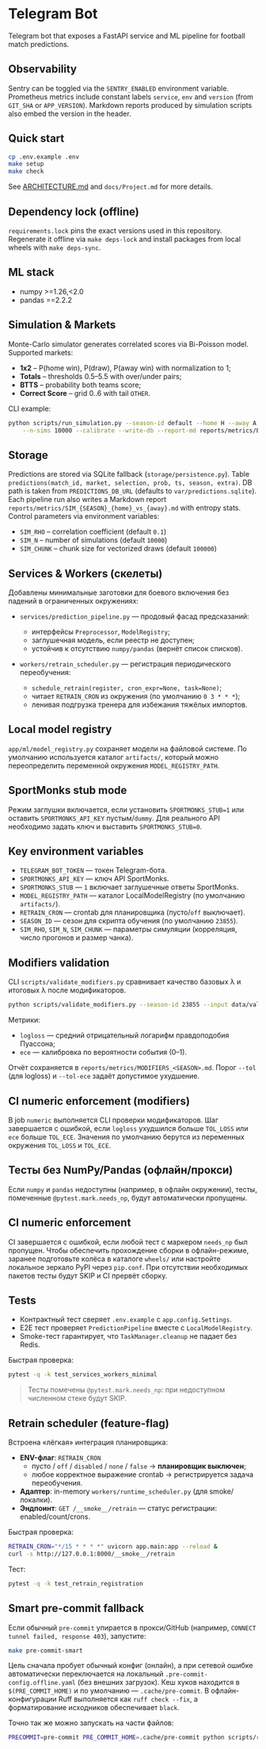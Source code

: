 <!--
@file: README.md
@description: Project description and quick start
@dependencies: requirements.txt, Makefile
@created: 2025-09-10
-->

# Telegram Bot

Telegram bot that exposes a FastAPI service and ML pipeline for football match predictions.

## Observability

Sentry can be toggled via the `SENTRY_ENABLED` environment variable. Prometheus metrics include constant labels `service`, `env` and `version` (from `GIT_SHA` or `APP_VERSION`). Markdown reports produced by simulation scripts also embed the version in the header.

## Quick start

```bash
cp .env.example .env
make setup
make check
```

See [ARCHITECTURE.md](ARCHITECTURE.md) and `docs/Project.md` for more details.

## Dependency lock (offline)

`requirements.lock` pins the exact versions used in this repository. Regenerate it offline via `make deps-lock` and install packages from local wheels with `make deps-sync`.

## ML stack

- numpy >=1.26,<2.0
- pandas ==2.2.2

## Simulation & Markets

Monte-Carlo simulator generates correlated scores via Bi-Poisson model. Supported markets:

- **1x2** – P(home win), P(draw), P(away win) with normalization to 1;
- **Totals** – thresholds 0.5–5.5 with over/under pairs;
- **BTTS** – probability both teams score;
- **Correct Score** – grid 0..6 with tail `OTHER`.

CLI example:

```bash
python scripts/run_simulation.py --season-id default --home H --away A --rho 0.1 \
    --n-sims 10000 --calibrate --write-db --report-md reports/metrics/ECE_simulation_default_H_vs_A.md
```

## Storage

Predictions are stored via SQLite fallback (`storage/persistence.py`).
Table `predictions(match_id, market, selection, prob, ts, season, extra)`.
DB path is taken from `PREDICTIONS_DB_URL` (defaults to `var/predictions.sqlite`).
Each pipeline run also writes a Markdown report
`reports/metrics/SIM_{SEASON}_{home}_vs_{away}.md` with entropy stats.
Control parameters via environment variables:

- `SIM_RHO` – correlation coefficient (default `0.1`)
- `SIM_N` – number of simulations (default `10000`)
- `SIM_CHUNK` – chunk size for vectorized draws (default `100000`)

## Services & Workers (скелеты)

Добавлены минимальные заготовки для боевого включения без падений в ограниченных окружениях:

- `services/prediction_pipeline.py` — продовый фасад предсказаний:
  - интерфейсы `Preprocessor`, `ModelRegistry`;
  - заглушечная модель, если реестр не доступен;
  - устойчив к отсутствию `numpy/pandas` (вернёт список списков).

- `workers/retrain_scheduler.py` — регистрация периодического переобучения:
  - `schedule_retrain(register, cron_expr=None, task=None)`;
  - читает `RETRAIN_CRON` из окружения (по умолчанию `0 3 * * *`);
  - ленивая подгрузка тренера для избежания тяжёлых импортов.

## Local model registry

`app/ml/model_registry.py` сохраняет модели на файловой системе. По умолчанию используется каталог
`artifacts/`, который можно переопределить переменной окружения `MODEL_REGISTRY_PATH`.

## SportMonks stub mode

Режим заглушки включается, если установить `SPORTMONKS_STUB=1` или оставить `SPORTMONKS_API_KEY`
пустым/`dummy`. Для реального API необходимо задать ключ и выставить `SPORTMONKS_STUB=0`.

## Key environment variables

- `TELEGRAM_BOT_TOKEN` — токен Telegram-бота.
- `SPORTMONKS_API_KEY` — ключ API SportMonks.
- `SPORTMONKS_STUB` — `1` включает заглушечные ответы SportMonks.
- `MODEL_REGISTRY_PATH` — каталог LocalModelRegistry (по умолчанию `artifacts/`).
- `RETRAIN_CRON` — crontab для планировщика (пусто/`off` выключает).
- `SEASON_ID` — сезон для скрипта обучения (по умолчанию `23855`).
- `SIM_RHO`, `SIM_N`, `SIM_CHUNK` — параметры симуляции (корреляция, число прогонов и размер чанка).

## Modifiers validation

CLI `scripts/validate_modifiers.py` сравнивает качество базовых λ и итоговых λ после модификаторов.

```bash
python scripts/validate_modifiers.py --season-id 23855 --input data/val.csv --alpha 0.005 --l2 1.0 --tol 0.0 --tol-ece 0.0
```

Метрики:

- `logloss` — средний отрицательный логарифм правдоподобия Пуассона;
- `ece` — калибровка по вероятности события (0–1).

Отчёт сохраняется в `reports/metrics/MODIFIERS_<SEASON>.md`.
Порог `--tol` (для logloss) и `--tol-ece` задаёт допустимое ухудшение.

## CI numeric enforcement (modifiers)

В job `numeric` выполняется CLI проверки модификаторов. Шаг завершается с ошибкой,
если `logloss` ухудшился больше `TOL_LOSS` или `ece` больше `TOL_ECE`.
Значения по умолчанию берутся из переменных окружения `TOL_LOSS` и `TOL_ECE`.


## Тесты без NumPy/Pandas (офлайн/прокси)

Если `numpy` и `pandas` недоступны (например, в офлайн окружении),
тесты, помеченные `@pytest.mark.needs_np`, будут автоматически пропущены.

## CI numeric enforcement

CI завершается с ошибкой, если любой тест с маркером `needs_np` был пропущен.
Чтобы обеспечить прохождение сборки в офлайн-режиме, заранее
подготовьте колёса в каталоге `wheels/` или настройте локальное зеркало PyPI
через `pip.conf`. При отсутствии необходимых пакетов тесты будут SKIP и CI
прервёт сборку.

## Tests

- Контрактный тест сверяет `.env.example` с `app.config.Settings`.
- E2E тест проверяет `PredictionPipeline` вместе с `LocalModelRegistry`.
- Smoke-тест гарантирует, что `TaskManager.cleanup` не падает без Redis.

Быстрая проверка:
```bash
pytest -q -k test_services_workers_minimal
```

> Тесты помечены `@pytest.mark.needs_np`: при недоступном численном стеке будут SKIP.

## Retrain scheduler (feature-flag)

Встроена «лёгкая» интеграция планировщика:

- **ENV-флаг**: `RETRAIN_CRON`
  - пусто / `off` / `disabled` / `none` / `false` → **планировщик выключен**;
  - любое корректное выражение crontab → регистрируется задача переобучения.
- **Адаптер**: in-memory `workers/runtime_scheduler.py` (для smoke/локалки).
- **Эндпоинт**: `GET /__smoke__/retrain` — статус регистрации: enabled/count/crons.

Быстрая проверка:
```bash
RETRAIN_CRON="*/15 * * * *" uvicorn app.main:app --reload &
curl -s http://127.0.0.1:8000/__smoke__/retrain
```

Тест:
```bash
pytest -q -k test_retrain_registration
```

## Smart pre-commit fallback

Если обычный `pre-commit` упирается в прокси/GitHub (например, `CONNECT tunnel failed, response 403`),
запустите:
```bash
make pre-commit-smart
```
Цель сначала пробует обычный конфиг (онлайн), а при сетевой ошибке автоматически переключается на
локальный `.pre-commit-config.offline.yaml` (без внешних загрузок). Кеш хуков находится в `$(PRE_COMMIT_HOME)`
и по умолчанию — `.cache/pre-commit`.
В офлайн-конфигурации Ruff выполняется как `ruff check --fix`, а форматирование исходников обеспечивает `black`.

Точно так же можно запускать на части файлов:
```bash
PRECOMMIT=pre-commit PRE_COMMIT_HOME=.cache/pre-commit python scripts/run_precommit.py run --files path/to/file.py README.md
```
